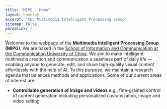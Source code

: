 ```yaml
---
title: "MIPG - Home"
layout: homelay
excerpt: "CUC Multimedia Intelligent Processing Group"
sitemap: false
permalink: /
---
```


Welcome to the webpage of the **Multimedia Intelligent Processing Group (MIPG)**. We are based in the <a href="https://www.cuc.edu.cn/"> School of Information and Communication at the Communication University of China</a>. We aim to make intelligent multimedia creation and communication a seamless part of daily life — enabling anyone to generate, edit, and share high-quality visual content effortlessly with the help of AI. To this purpose, we maintain a research agenda that balances methods and applications. Some of our current areas of interest are:
- **Controllable generation of image and videos** e.g., fine-grained control of content generation including personalized customization, image and video editing

